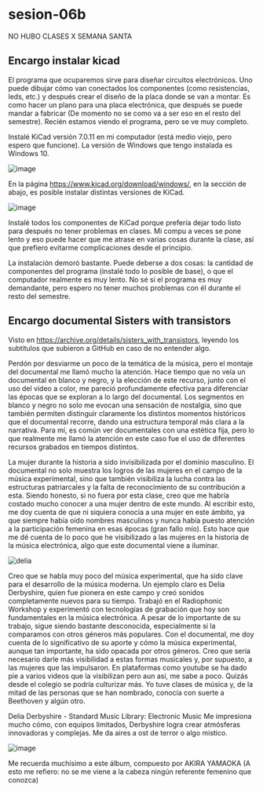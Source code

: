 # sesion-06b
NO HUBO CLASES X SEMANA SANTA

## Encargo instalar kicad

El programa que ocuparemos sirve para diseñar circuitos electrónicos. Uno puede dibujar cómo van conectados los componentes (como resistencias, leds, etc.) y después crear el diseño de la placa donde se van a montar. Es como hacer un plano para una placa electrónica, que después se puede mandar a fabricar (De momento no se como va a ser eso en el resto del semestre). Recién estamos viendo el programa, pero se ve muy completo.

Instalé KiCad versión 7.0.11 en mi computador (está medio viejo, pero espero que funcione). La versión de Windows que tengo instalada es Windows 10.

![image](https://github.com/user-attachments/assets/16b2538b-1275-4ed9-90fd-dc91d97b5c37)

En la página https://www.kicad.org/download/windows/, en la sección de abajo, es posible instalar distintas versiones de KiCad.

![image](https://github.com/user-attachments/assets/2865e8f2-9172-4b4b-91f4-4279bf164470)

Instalé todos los componentes de KiCad porque prefería dejar todo listo para después no tener problemas en clases. Mi compu a veces se pone lento y eso puede hacer que me atrase en varias cosas durante la clase, así que prefiero evitarme complicaciones desde el principio.

La instalación demoró bastante. Puede deberse a dos cosas: la cantidad de componentes del programa (instalé todo lo posible de base), o que el computador realmente es muy lento. No sé si el programa es muy demandante, pero espero no tener muchos problemas con él durante el resto del semestre.

## Encargo documental Sisters with transistors

Visto en https://archive.org/details/sisters_with_transistors, leyendo los subtítulos que subieron a GitHub en caso de no entender algo.

Perdón por desviarme un poco de la temática de la música, pero el montaje del documental me llamó mucho la atención. Hace tiempo que no veía un documental en blanco y negro, y la elección de este recurso, junto con el uso del video a color, me pareció profundamente efectiva para diferenciar las épocas que se exploran a lo largo del documental. Los segmentos en blanco y negro no solo me evocan una sensación de nostalgia, sino que también permiten distinguir claramente los distintos momentos históricos que el documental recorre, dando una estructura temporal más clara a la narrativa. Para mí, es común ver documentales con una estética fija, pero lo que realmente me llamó la atención en este caso fue el uso de diferentes recursos grabados en tiempos distintos.

La mujer durante la historia a sido invisibilizada por el dominio masculino. El documental no solo muestra los logros de las mujeres en el campo de la música experimental, sino que también visibiliza la lucha contra las estructuras patriarcales y la falta de reconocimiento de su contribución a esta. Siendo honesto, si no fuera por esta clase, creo que me habría costado mucho conocer a una mujer dentro de este mundo. Al escribir esto, me doy cuenta de que ni siquiera conocía a una mujer en este ámbito, ya que siempre había oído nombres masculinos y nunca había puesto atención a la participación femenina en esas épocas (gran fallo mío). Esto hace que me dé cuenta de lo poco que he visibilizado a las mujeres en la historia de la música electrónica, algo que este documental viene a iluminar. 

![delia](https://github.com/user-attachments/assets/f2261e4d-3b95-4d06-8bc7-ec2b9fd0aa2c)

Creo que se habla muy poco del música experimental, que ha sido clave para el desarrollo de la música moderna. Un ejemplo claro es Delia Derbyshire, quien fue pionera en este campo y creó sonidos completamente nuevos para su tiempo. Trabajó en el Radiophonic Workshop y experimentó con tecnologías de grabación que hoy son fundamentales en la música electrónica. A pesar de lo importante de su trabajo, sigue siendo bastante desconocida, especialmente si la comparamos con otros géneros más populares. Con el documental, me doy cuenta de lo significativo de su aporte y cómo la música experimental, aunque tan importante, ha sido opacada por otros géneros. Creo que sería necesario darle más visibilidad a estas formas musicales y, por supuesto, a las mujeres que las impulsaron. En plataformas como youtube se ha dado pie a varios videos que la visibilizan pero aun asi, me sabe a poco. Quizás desde el colegio se podría culturizar más. Yo tuve clases de música y, de la mitad de las personas que se han nombrado, conocía con suerte a Beethoven y algún otro.

Delia Derbyshire - Standard Music Library: Electronic Music
Me impresiona mucho cómo, con equipos limitados, Derbyshire logra crear atmósferas innovadoras y complejas. Me da aires a ost de terror o algo mistico.

![image](https://github.com/user-attachments/assets/fd903299-921f-4beb-9beb-8913bd41fdc9)

Me recuerda muchísimo a este álbum, compuesto por AKIRA YAMAOKA (A esto me refiero: no se me viene a la cabeza ningún referente femenino que conozca)



